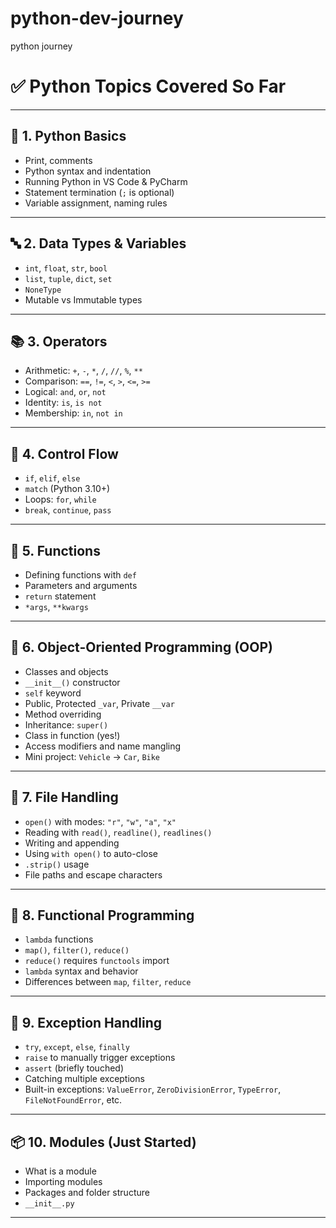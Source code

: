 # python-dev-journey
python journey

# ✅ Python Topics Covered So Far

---

## 📌 **1. Python Basics**

* Print, comments
* Python syntax and indentation
* Running Python in VS Code & PyCharm
* Statement termination (`;` is optional)
* Variable assignment, naming rules

---

## 🔤 **2. Data Types & Variables**

* `int`, `float`, `str`, `bool`
* `list`, `tuple`, `dict`, `set`
* `NoneType`
* Mutable vs Immutable types

---

## 📚 **3. Operators**

* Arithmetic: `+`, `-`, `*`, `/`, `//`, `%`, `**`
* Comparison: `==`, `!=`, `<`, `>`, `<=`, `>=`
* Logical: `and`, `or`, `not`
* Identity: `is`, `is not`
* Membership: `in`, `not in`

---

## 🔁 **4. Control Flow**

* `if`, `elif`, `else`
* `match` (Python 3.10+)
* Loops: `for`, `while`
* `break`, `continue`, `pass`

---

## 🧱 **5. Functions**

* Defining functions with `def`
* Parameters and arguments
* `return` statement
* `*args`, `**kwargs`

---

## 🧰 **6. Object-Oriented Programming (OOP)**

* Classes and objects
* `__init__()` constructor
* `self` keyword
* Public, Protected `_var`, Private `__var`
* Method overriding
* Inheritance: `super()`
* Class in function (yes!)
* Access modifiers and name mangling
* Mini project: `Vehicle` → `Car`, `Bike`

---

## 📂 **7. File Handling**

* `open()` with modes: `"r"`, `"w"`, `"a"`, `"x"`
* Reading with `read()`, `readline()`, `readlines()`
* Writing and appending
* Using `with open()` to auto-close
* `.strip()` usage
* File paths and escape characters

---

## 🔁 **8. Functional Programming**

* `lambda` functions
* `map()`, `filter()`, `reduce()`
* `reduce()` requires `functools` import
* `lambda` syntax and behavior
* Differences between `map`, `filter`, `reduce`

---

## 🧨 **9. Exception Handling**

* `try`, `except`, `else`, `finally`
* `raise` to manually trigger exceptions
* `assert` (briefly touched)
* Catching multiple exceptions
* Built-in exceptions: `ValueError`, `ZeroDivisionError`, `TypeError`, `FileNotFoundError`, etc.

---

## 📦 **10. Modules (Just Started)**

* What is a module
* Importing modules
* Packages and folder structure
* `__init__.py`

---